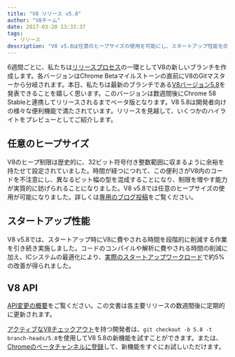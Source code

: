```yaml
---
title: "V8 リリース v5.8"
author: "V8チーム"
date: 2017-03-20 13:33:37
tags:
  - リリース
description: "V8 v5.8は任意のヒープサイズの使用を可能にし、スタートアップ性能を向上させます。"
---
```

6週間ごとに、私たちは[リリースプロセス](/docs/release-process)の一環としてV8の新しいブランチを作成します。各バージョンはChrome Betaマイルストーンの直前にV8のGitマスターから分岐されます。本日、私たちは最新のブランチである[V8バージョン5.8](https://chromium.googlesource.com/v8/v8.git/+log/branch-heads/5.8)を発表できることを嬉しく思います。このバージョンは数週間後にChrome 58 Stableと連携してリリースされるまでベータ版となります。V8 5.8は開発者向けの様々な便利機能で満たされています。リリースを見越して、いくつかのハイライトをプレビューとしてご紹介します。

<!--truncate-->
## 任意のヒープサイズ

V8のヒープ制限は歴史的に、32ビット符号付き整数範囲に収まるように余裕を持たせて設定されていました。時間が経つにつれて、この便利さがV8内のコードを不注意にし、異なるビット幅の型を混成することになり、制限を増やす能力が実質的に妨げられることになりました。V8 v5.8では任意のヒープサイズの使用が可能になりました。詳しくは[専用のブログ投稿](/blog/heap-size-limit)をご覧ください。

## スタートアップ性能

V8 v5.8では、スタートアップ時にV8に費やされる時間を段階的に削減する作業を引き続き実施しました。コードのコンパイルや解析に費やされる時間の削減に加え、ICシステムの最適化により、[実際のスタートアップワークロード](/blog/real-world-performance)で約5%の改善が得られました。

## V8 API

[API変更の概要](https://docs.google.com/document/d/1g8JFi8T_oAE_7uAri7Njtig7fKaPDfotU6huOa1alds/edit)をご覧ください。この文書は各主要リリースの数週間後に定期的に更新されます。

[アクティブなV8チェックアウト](/docs/source-code#using-git)を持つ開発者は、`git checkout -b 5.8 -t branch-heads/5.8`を使用してV8 5.8の新機能を試すことができます。または、[Chromeのベータチャンネルに登録](https://www.google.com/chrome/browser/beta.html)して、新機能をすぐにお試しいただけます。
